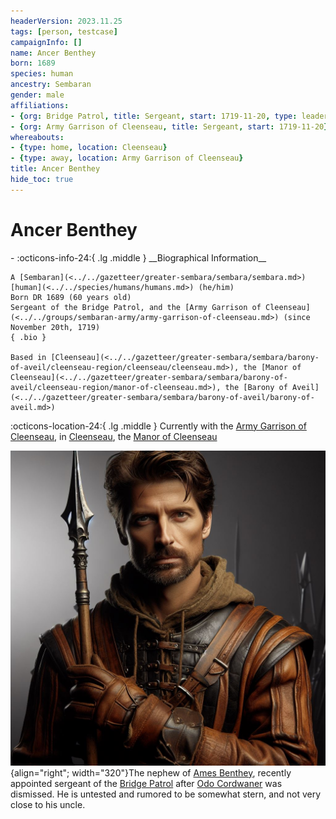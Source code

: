 ```yaml
---
headerVersion: 2023.11.25
tags: [person, testcase]
campaignInfo: []
name: Ancer Benthey
born: 1689
species: human
ancestry: Sembaran
gender: male
affiliations:
- {org: Bridge Patrol, title: Sergeant, start: 1719-11-20, type: leader}
- {org: Army Garrison of Cleenseau, title: Sergeant, start: 1719-11-20}
whereabouts:
- {type: home, location: Cleenseau}
- {type: away, location: Army Garrison of Cleenseau}
title: Ancer Benthey
hide_toc: true
---
```

# Ancer Benthey
<div class="grid cards ext-narrow-margin ext-one-column" markdown>
- :octicons-info-24:{ .lg .middle } __Biographical Information__

    A [Sembaran](<../../gazetteer/greater-sembara/sembara/sembara.md>) [human](<../../species/humans/humans.md>) (he/him)  
    Born DR 1689 (60 years old)  
    Sergeant of the Bridge Patrol, and the [Army Garrison of Cleenseau](<../../groups/sembaran-army/army-garrison-of-cleenseau.md>) (since November 20th, 1719)  
    { .bio }

    Based in [Cleenseau](<../../gazetteer/greater-sembara/sembara/barony-of-aveil/cleenseau-region/cleenseau/cleenseau.md>), the [Manor of Cleenseau](<../../gazetteer/greater-sembara/sembara/barony-of-aveil/cleenseau-region/manor-of-cleenseau.md>), the [Barony of Aveil](<../../gazetteer/greater-sembara/sembara/barony-of-aveil/barony-of-aveil.md>)
</div>

:octicons-location-24:{ .lg .middle } Currently with the [Army Garrison of Cleenseau](<../../groups/sembaran-army/army-garrison-of-cleenseau.md>), in [Cleenseau](<../../gazetteer/greater-sembara/sembara/barony-of-aveil/cleenseau-region/cleenseau/cleenseau.md>), the [Manor of Cleenseau](<../../gazetteer/greater-sembara/sembara/barony-of-aveil/cleenseau-region/manor-of-cleenseau.md>)


![Ancer Benthey Portrait](../../assets/ancer-benthey-portrait.png){align="right"; width="320"}The nephew of [Ames Benthey](<./ames-benthey.md>), recently appointed sergeant of the [Bridge Patrol](<../../groups/sembaran-army/army-garrison-of-cleenseau.md>) after [Odo Cordwaner](<./odo-cordwaner.md>) was dismissed. He is untested and rumored to be somewhat stern, and not very close to his uncle. 
